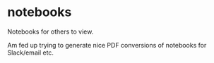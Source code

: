 # notebooks
Notebooks for others to view.

Am fed up trying to generate nice PDF conversions of notebooks for Slack/email etc.
